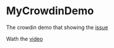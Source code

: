 # MyCrowdinDemo
The crowdin demo that showing the [issue](https://github.com/crowdin/mobile-sdk-android/issues/139)

Wath the [video](https://github.com/naiyu/MyCrowdinDemo/blob/main/video/video.mp4)
